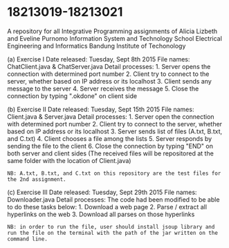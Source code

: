 # 18213019-18213021
A repository for all Integrative Programming assignments of Alicia Lizbeth and Eveline Purnomo
Information System and Technology
School Electrical Engineering and Informatics
Bandung Institute of Techonology

(a) Exercise I
    Date released: Tuesday, Sept 8th 2015
    File names: ChatClient.java & ChatServer.java
    Detail processes:
    1. Server opens the connection with determined port number
    2. Client try to connect to the server, whether based on IP address or its localhost
    3. Client sends any message to the server
    4. Server receives the message
    5. Close the connection by typing ".okdone" on client side
   
(b) Exercise II
    Date released: Tuesday, Sept 15th 2015
    File names: Client.java & Server.java
    Detail processes:
    1. Server open the connection with determined port number
    2. Client try to connect to the server, whether based on IP address or its localhost
    3. Server sends list of files (A.txt, B.txt, and C.txt)
    4. Client chooses a file among the lists
    5. Server responds by sending the file to the client
    6. Close the connection by typing "END" on both server and client sides
    (The received files will be repositored at the same folder with the location of Client.java)
    
    NB: A.txt, B.txt, and C.txt on this repository are the test files for the 2nd assignment.

(c) Exercise III
    Date released: Tuesday, Sept 29th 2015
    File names: Downloader.java
    Detail processes:
    The code had been modified to be able to do these tasks below:
    1. Download a web page
    2. Parse / extract all hyperlinks on the web
    3. Download all parses on those hyperlinks
    
    NB: in order to run the file, user should install jsoup library and run the file on the terminal with the path of the jar written on the command line.
    
